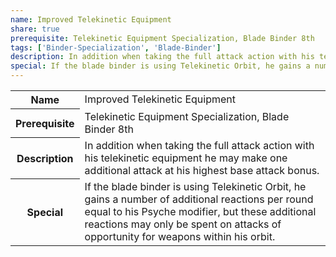 ```yaml
---
name: Improved Telekinetic Equipment
share: true
prerequisite: Telekinetic Equipment Specialization, Blade Binder 8th
tags: ['Binder-Specialization', 'Blade-Binder']
description: In addition when taking the full attack action with his telekinetic equipment he may make one additional attack at his highest base attack bonus.
special: If the blade binder is using Telekinetic Orbit, he gains a number of additional reactions per round equal to his Psyche modifier, but these additional reactions may only be spent on attacks of opportunity for weapons within his orbit.
---
```

<p><span style="overflow-x: auto;"><table><tbody><tr><th>Name</th><td>Improved Telekinetic Equipment</td></tr><tr><th>Prerequisite</th><td>Telekinetic Equipment Specialization, Blade Binder 8th</td></tr><tr><th>Description</th><td>In addition when taking the full attack action with his telekinetic equipment he may make one additional attack at his highest base attack bonus.</td></tr><tr><th>Special</th><td>If the blade binder is using Telekinetic Orbit, he gains a number of additional reactions per round equal to his Psyche modifier, but these additional reactions may only be spent on attacks of opportunity for weapons within his orbit.</td></tr></tbody></table></span></p>